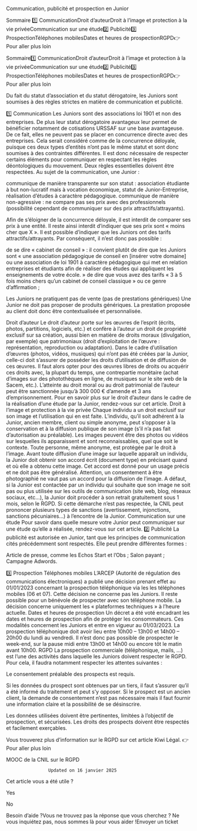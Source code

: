 



Communication, publicité et prospection en Junior

Sommaire 
1️⃣ CommunicationDroit d’auteurDroit à l’image et protection à la vie privéeCommunication sur une étude2️⃣ Publicité3️⃣ ProspectionTéléphones mobilesDates et heures de prospectionRGPD👉 Pour aller plus loin



Sommaire1️⃣ CommunicationDroit d’auteurDroit à l’image et protection à la vie privéeCommunication sur une étude2️⃣ Publicité3️⃣ ProspectionTéléphones mobilesDates et heures de prospectionRGPD👉 Pour aller plus loin

Du fait du statut d’association et du statut dérogatoire, les Juniors sont soumises à des règles strictes en matière de communication et publicité.

1️⃣ Communication
Les Juniors sont des associations loi 1901 et non des entreprises. De plus leur statut dérogatoire avantageux leur permet de bénéficier notamment de cotisations URSSAF sur une base avantageuse.
De ce fait, elles ne peuvent pas se placer en concurrence directe avec des entreprises. Cela serait considéré comme de la concurrence déloyale, puisque ces deux types d’entités n’ont pas le même statut et sont donc soumises à des contraintes différentes. Il est donc nécessaire de respecter certains éléments pour communiquer en respectant les règles déontologiques du mouvement.
Deux règles essentielles doivent être respectées. Au sujet de la communication, une Junior :

communique de manière transparente sur son statut : association étudiante à but non-lucratif mais à vocation économique, statut de Junior-Entreprise, réalisation d’études à caractère pédagogique.
communique de manière non-agressive : ne compare pas ses prix avec des professionnels (possibilité cependant de communiquer sur des prix attractifs/attrayants).

Afin de s’éloigner de la concurrence déloyale, il est interdit de comparer ses prix à une entité. Il reste ainsi interdit d’indiquer que ses prix sont « moins cher que X ». 
Il est possible d’indiquer que les Juniors ont des tarifs attractifs/attrayants. 
Par conséquent, il n’est donc pas possible :

de se dire « cabinet de conseil » : il convient plutôt de dire que les Juniors sont « une association pédagogique de conseil en [insérer votre domaine] ou une association de loi 1901 à caractère pédagogique qui met en relation entreprises et étudiants afin de réaliser des études qui appliquent les enseignements de votre école. »
de dire que vous avez des tarifs « 3 à 5 fois moins chers qu’un cabinet de conseil classique » ou ce genre d’affirmation ;

 Les Juniors ne pratiquent pas de vente (pas de prestations génériques)
Une Junior ne doit pas proposer de produits génériques. La prestation proposée au client doit donc être contextualisée et personnalisée.

Droit d’auteur
Le droit d’auteur porte sur les œuvres de l’esprit (écrits, photos, partitions, logiciels, etc.) et confère à l’auteur un droit de propriété exclusif sur sa création, aussi bien en matière de droits moraux (divulgation, par exemple) que patrimoniaux (droit d’exploitation de l’œuvre : représentation, reproduction ou adaptation).
Dans le cadre d’utilisation d’œuvres (photos, vidéos, musiques) qui n’ont pas été créées par la Junior, celle-ci doit s’assurer de posséder les droits d’utilisation et de diffusion de ces œuvres. Il faut alors opter pour des œuvres libres de droits ou acquérir ces droits avec, la plupart du temps, une contrepartie monétaire (achat d’images sur des photothèques en ligne, de musiques sur le site web de la Sacem, etc.).
L’atteinte au droit moral ou au droit patrimonial de l’auteur peut être sanctionnée jusqu’à 300 000 € d’amende et 3 ans d’emprisonnement.
Pour en savoir plus sur le droit d’auteur dans le cadre de la réalisation d’une étude par la Junior, rendez-vous sur cet article.
Droit à l’image et protection à la vie privée
Chaque individu a un droit exclusif sur son image et l’utilisation qui en est faite. L’individu, qu’il soit adhérent à la Junior, ancien membre, client ou simple anonyme, peut s’opposer à la conservation et à la diffusion publique de son image (s’il n’a pas fait d’autorisation au préalable). Les images peuvent être des photos ou vidéos sur lesquelles ils apparaissent et sont reconnaissables, quel que soit le contexte. Toute personne, même anonyme, est protégée par le droit à l’image.
Avant toute diffusion d’une image sur laquelle apparaît un individu, la Junior doit obtenir son accord écrit (document type) en précisant quand et où elle a obtenu cette image. Cet accord est donné pour un usage précis et ne doit pas être généralisé. Attention, un consentement à être photographié ne vaut pas un accord pour la diffusion de l’image.
A défaut, si la Junior est contactée par un individu qui souhaite que son image ne soit pas ou plus utilisée sur les outils de communication (site web, blog, réseaux sociaux, etc…), la Junior doit procéder à son retrait gratuitement sous 1 mois, selon le RGPD. Si cette démarche n’est pas respectée, la CNIL peut prononcer plusieurs types de sanctions (avertissement, injonctions, sanctions pécuniaires…) à l’encontre de la Junior.
Communication sur une étude
Pour savoir dans quelle mesure votre Junior peut communiquer sur une étude qu’elle a réalisée, rendez-vous sur cet article.
2️⃣ Publicité
La publicité est autorisée en Junior, tant que les principes de communication cités précédemment sont respectés. 
Elle peut prendre différentes formes : 

Article de presse, comme les Echos Start et l’Obs ;
Salon payant ;
Campagne Adwords.

3️⃣ Prospection
Téléphones mobiles
L’ARCEP (Autorité de régulation des communications électroniques) a publié une décision prenant effet au 01/01/2023 concernant la prospection téléphonique via les les téléphones mobiles (06 et 07).
Cette décision ne concerne pas les Juniors. Il reste possible pour un bénévole de prospecter avec son téléphone mobile. La décision concerne uniquement les « plateformes techniques » à l’heure actuelle.
Dates et heures de prospection
Un décret a été voté encadrant les dates et heures de prospection afin de protéger les consommateurs. Ces modalités concernent les Juniors et entre en vigueur au 01/03/2023.
La prospection téléphonique doit avoir lieu entre 10h00 – 13h00 et 14h00 – 20h00 du lundi au vendredi.
Il n’est donc pas possible de prospecter le week-end, sur la pause midi entre 13h00 et 14h00 ou encore tôt le matin avant 10h00.
RGPD
La prospection commerciale (téléphonique, mails, …) est l’une des activités dans laquelle les Juniors doivent respecter le RGPD. Pour cela, il faudra notamment respecter les attentes suivantes :

Le consentement préalable des prospects est requis.

Si les données du prospect sont obtenues par un tiers, il faut s’assurer qu’il a été informé du traitement et peut s’y opposer.
Si le prospect est un ancien client, la demande de consentement n’est pas nécessaire mais il faut fournir une information claire et la possibilité de se désinscrire.


Les données utilisées doivent être pertinentes, limitées à l’objectif de prospection, et sécurisées.
Les droits des prospects doivent être respectés et facilement exerçables.

Vous trouverez plus d’information sur le RGPD sur cet article Kiwi Légal.
👉 Pour aller plus loin

MOOC de la CNIL sur le RGPD



					Updated on 16 janvier 2025				



Cet article vous a été utile ?




Yes



No





Besoin d’aide ?Vous ne trouvez pas la réponse que vous cherchez ? Ne vous inquiétez pas, nous sommes là pour vous aider !Envoyer un ticket

